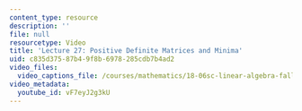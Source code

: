 ```yaml
---
content_type: resource
description: ''
file: null
resourcetype: Video
title: 'Lecture 27: Positive Definite Matrices and Minima'
uid: c835d375-87b4-9f8b-6978-285cdb7b4ad2
video_files:
  video_captions_file: /courses/mathematics/18-06sc-linear-algebra-fall-2011/positive-definite-matrices-and-applications/positive-definite-matrices-and-minima/lecture-27-positive-definite-matrices-and-minima/vF7eyJ2g3kU.vtt
video_metadata:
  youtube_id: vF7eyJ2g3kU
---
```


